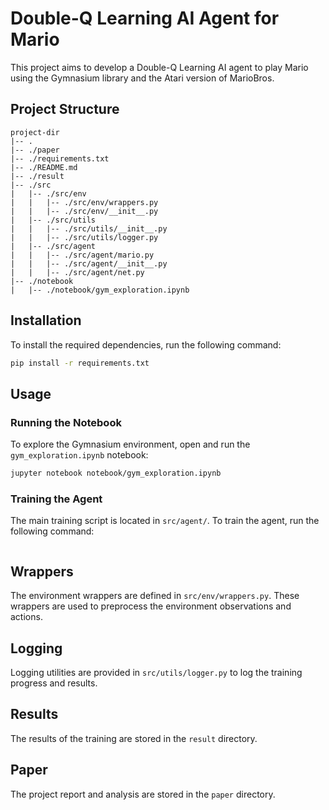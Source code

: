 # Double-Q Learning AI Agent for Mario

This project aims to develop a Double-Q Learning AI agent to play Mario using the Gymnasium library and the Atari version of MarioBros.

## Project Structure

```
project-dir
|-- .
|-- ./paper
|-- ./requirements.txt
|-- ./README.md
|-- ./result
|-- ./src
|   |-- ./src/env
|   |   |-- ./src/env/wrappers.py
|   |   |-- ./src/env/__init__.py
|   |-- ./src/utils
|   |   |-- ./src/utils/__init__.py
|   |   |-- ./src/utils/logger.py
|   |-- ./src/agent
|   |   |-- ./src/agent/mario.py
|   |   |-- ./src/agent/__init__.py
|   |   |-- ./src/agent/net.py
|-- ./notebook
|   |-- ./notebook/gym_exploration.ipynb
```

## Installation

To install the required dependencies, run the following command:

```bash
pip install -r requirements.txt
```

## Usage

### Running the Notebook

To explore the Gymnasium environment, open and run the `gym_exploration.ipynb` notebook:

```bash
jupyter notebook notebook/gym_exploration.ipynb
```

### Training the Agent

The main training script is located in `src/agent/`. To train the agent, run the following command:

```bash

```

## Wrappers

The environment wrappers are defined in `src/env/wrappers.py`. These wrappers are used to preprocess the environment observations and actions.

## Logging

Logging utilities are provided in `src/utils/logger.py` to log the training progress and results.

## Results

The results of the training are stored in the `result` directory.

## Paper

The project report and analysis are stored in the `paper` directory.
